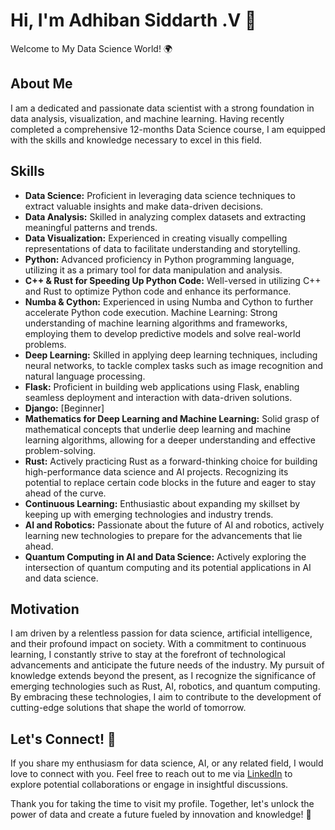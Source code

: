 # Hi, I'm Adhiban Siddarth .V 👋
Welcome to My Data Science World! 🌍

## About Me

I am a dedicated and passionate data scientist with a strong foundation in data analysis, visualization, and machine learning. Having recently completed a comprehensive 12-months Data Science course, I am equipped with the skills and knowledge necessary to excel in this field.

## Skills

- **Data Science:** Proficient in leveraging data science techniques to extract valuable insights and make data-driven decisions.
- **Data Analysis:** Skilled in analyzing complex datasets and extracting meaningful patterns and trends.
- **Data Visualization:** Experienced in creating visually compelling representations of data to facilitate understanding and storytelling.
- **Python:** Advanced proficiency in Python programming language, utilizing it as a primary tool for data manipulation and analysis.
- **C++ & Rust for Speeding Up Python Code:** Well-versed in utilizing C++ and Rust to optimize Python code and enhance its performance.
- **Numba & Cython:** Experienced in using Numba and Cython to further accelerate Python code execution.
    Machine Learning: Strong understanding of machine learning algorithms and frameworks, employing them to develop predictive models and solve real-world problems.
- **Deep Learning:** Skilled in applying deep learning techniques, including neural networks, to tackle complex tasks such as image recognition and natural language processing.
- **Flask:** Proficient in building web applications using Flask, enabling seamless deployment and interaction with data-driven solutions.
- **Django:** [Beginner]
- **Mathematics for Deep Learning and Machine Learning:** Solid grasp of mathematical concepts that underlie deep learning and machine learning algorithms, allowing for a deeper understanding and effective problem-solving.
- **Rust:** Actively practicing Rust as a forward-thinking choice for building high-performance data science and AI projects. Recognizing its potential to replace certain code blocks in the future and eager to stay ahead of the curve.
- **Continuous Learning:** Enthusiastic about expanding my skillset by keeping up with emerging technologies and industry trends.
- **AI and Robotics:** Passionate about the future of AI and robotics, actively learning new technologies to prepare for the advancements that lie ahead.
- **Quantum Computing in AI and Data Science:** Actively exploring the intersection of quantum computing and its potential applications in AI and data science.

## Motivation

I am driven by a relentless passion for data science, artificial intelligence, and their profound impact on society. With a commitment to continuous learning, I constantly strive to stay at the forefront of technological advancements and anticipate the future needs of the industry. My pursuit of knowledge extends beyond the present, as I recognize the significance of emerging technologies such as Rust, AI, robotics, and quantum computing. By embracing these technologies, I aim to contribute to the development of cutting-edge solutions that shape the world of tomorrow.

## Let's Connect! 🤝

If you share my enthusiasm for data science, AI, or any related field, I would love to connect with you. Feel free to reach out to me via [LinkedIn](https://www.linkedin.com/in/adhiban-siddarth-v-1a328522b/) to explore potential collaborations or engage in insightful discussions.

Thank you for taking the time to visit my profile. Together, let's unlock the power of data and create a future fueled by innovation and knowledge! 🚀
